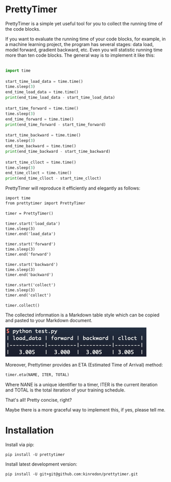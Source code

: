 # PrettyTimer

PrettyTimer is a simple yet useful tool for you to collect the running time of the code blocks.

If you want to evaluate the running time of your code blocks, for example, in a machine learning project, the program has several stages: data load, model forward, gradient backward, etc. Even you will statistic running time more than ten code blocks. The general way is to implement it like this:
```python

import time

start_time_load_data = time.time()
time.sleep(3)
end_time_load_data = time.time()
print(end_time_load_data - start_time_load_data)

start_time_forward = time.time()
time.sleep(3)
end_time_forward = time.time()
print(end_time_forward - start_time_forward)

start_time_backward = time.time()
time.sleep(3)
end_time_backward = time.time()
print(end_time_backward - start_time_backward)

start_time_clloct = time.time()
time.sleep(3)
end_time_clloct = time.time()
print(end_time_clloct - start_time_clloct)


```

PrettyTimer will reproduce it efficiently and elegantly as follows:
```python'
import time
from prettytimer import PrettyTimer

timer = PrettyTimer()

timer.start('load_data')
time.sleep(3)
timer.end('load_data')

timer.start('forward')
time.sleep(3)
timer.end('forward')

timer.start('backward')
time.sleep(3)
timer.end('backward')

timer.start('collect')
time.sleep(3)
timer.end('collect')

timer.collect()
```

The collected information is a Markdown table style which can be copied and pasted to your Markdown document.

![./clloct_table.png](https://github.com/kinredon/prettytimer/blob/master/clloct_table.png)

Moreover, Prettytimer provides an ETA (Estimated Time of Arrival) method:
```python
timer.eta(NAME, ITER, TOTAL)
```
Where NANE is a unique identifier to a timer, ITER is the current iteration and TOTAL is the total iteration of your training schedule.

That's all! Pretty concise, right? 

Maybe there is a more graceful way to implement this, if yes, please tell me.

# Installation
Install via pip:

    pip install -U prettytimer
    
Install latest development version:

    pip install -U git+git@github.com:kinredon/prettytimer.git
